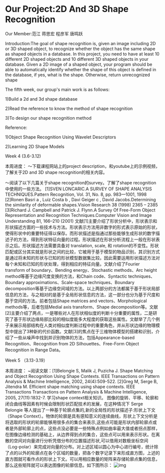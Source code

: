 # Our Project:2D And 3D Shape Recognition

Our Member:范江 蒋思宏 程彦军 唐鸣跃

Introduction:The goal of shape recognition is, given an image including 2D or 3D shaped object, to recognize whether the object has the same shape as shaped objects in a database. In this project, you need to have at least 10 different 2D shaped objects and 10 different 3D shaped objects in your database. Given a 2D image of a shaped object, your program should be able to automatically identify whether the shape of this object is defined in the database, if yes, what is the shape. Otherwise, return unrecognized shape

The fifth week, our group's main work is as follows:

1)Build a 2d and 3d shape database

2)Read the reference to know the method of shape recognition 

3)To design our shape recognition method


Reference:

1)Object Shape Recognition Using Wavelet Descriptors

2)Learning 2D Shape Models

Week 4 (3.6-3.12)

本周进度：
～下载课程网站上的project description，和youtube上的示例视频，了解关于2D and 3D shape recognition的相关内容。

～阅读了以下几篇关于shape recognition的survey。了解了shape recognition中使用的一些方法。
    [1]SVEN LONCARIC.A SURVEY OF SHAPE ANALYSIS TECHNIQUES.Pattern Recognition, Vol. 31, No. 8, pp. 983—1001, 1998
    [2]Ronen Basri a , Luiz Costa b , Davi Geiger c , David Jacobs.Determining the similarity of deformable shapes.Vision Research 38 (1998) 2365 – 2385
    [3]Richard J. Campbell and Patrick J. Flynn.A Survey Of Free-Form Object Representation and Recognition Techniques.Computer Vision and Image Understanding 81, 166–210 (2001)
    文献[1]主要介绍了形状分析中，形状表示和形状描述方面的一些技术与方法。形状表示方法用非数字的形式表示原始的形状，使得形状中的重要特征得以保存。而形状描述是指通过那些能够生成形状的数字描述子的方法，得到形状特征向量的过程。形状描述在形状分析流程上一般在形状表示之后。形状描述方法需要具备对 translation, scale, 和 rotation的不变性。形状匹配或区分其实就是形状之间的比较，它被用于基于模型的物品识别，其识别方式是通过将未知的形状与已知的形状模型数据集比较。因此需要运用形状描述方法对每个未知和已知的形状处理，得到相应的特征向量。文献介绍了Fourier transform of boundary、Bending energy、Stochastic methods、Arc height method等基于边缘尺度变换的方法，和Chain code、Syntactic techniques、Boundary approximations、Scale-space techniques、Boundary decomposition等基于边缘空间域的方法。以上两部分的方法都属于基于形状局部信息的方法，与之相对的是基于全局形状信息的方法，这一部分也分为基于尺度和基于空间的方法。前者包括Shape matrices and vectors、Morphological methods等，后者包括Medial axis transform、Shape decomposition等。文献[2]主要介绍了两点，一是哪些对人在形状相似度的判断十分重要的属性，二是研究了基于形状边缘局部比较的相似度能多大程度的获取这些属性。文献举了几个例子来展示局部结构在人类对相似度判断过程中的重要角色，并从形状边缘的物理模型中提出了3种新的代价函数。文献[3]的焦点在于三维物体模型的搭建和识别，介绍了一些从噪声中找到并识别物体的方法，包括Appearance-based Recognition、Recognition from 2D Silhouettes、Free-Form Object Recognition in Range Data。
 


Week 5 （3.13-3.19）

本周进度：
~阅读文献：[1]Belongie S, Malik J, Puzicha J. Shape Matching and Object Recognition Using Shape Contexts. IEEE Transactions on Pattern Analysis &  Machine Intelligence, 2002, 24(4):509-522.
         [2]Greg M, Serge B, Jitendra M. Efficient shape matching using shape contexts. IEEE Transactions Transactions on Pattern Analysis & Machine Intelligence, 2005, 27(11):1832-7.
学习shape context相关知识。
    图像的旋转、平移、轮廓和闭合曲线等因素有时候会限制形状匹配技术的发展，在这种情况下 Serge Belongie 等人提出了一种基于轮廓点集的,新的全局性的形状描述子:形状上下文（Shape Context）。物体的轮廓是具有感知意义的连续曲线，形状上下文分析是将选取的形状的轮廓能够用很多点的集合来表示,这些点可能是形状内部轮廓点或者是外部轮廓上的点，这些点没必要是一些特殊点例如曲率最大值或者拐点那样，在图像边缘检测的基础上，从边界得到点的集合，这些点可以用来表示形状。在离散的空间对向量进行分析凭借分布的位置描述形状,可以借用对数极坐标空间（Log-polar）来完成对向量的分布。对上述区域以圆心为中心进行编号，统计除了点的以外的轮廓点在各个区域的数量，把各个数字记录下来形成直方图，上述的直方图就可看作点的形状上下文。可以用相应数量的矩阵来存储轮廓点集的信息，那么这些矩阵就可以表达图像的轮廓信息。如下图所示：
    ![img](http://wx3.sinaimg.cn/mw1024/bfa72ceely1feps8klz07j20ia06c3zz.jpg)
